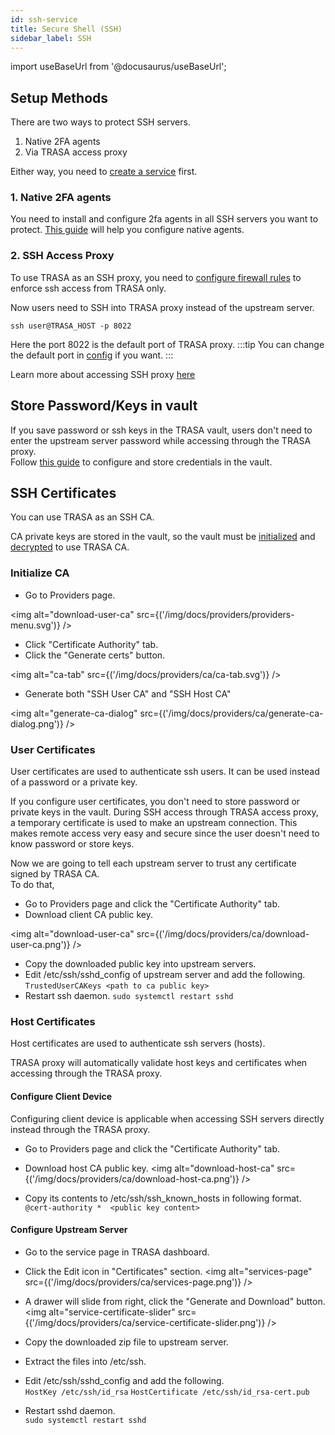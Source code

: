 ```yaml
---
id: ssh-service
title: Secure Shell (SSH)
sidebar_label: SSH
---
```


import useBaseUrl from '@docusaurus/useBaseUrl';


## Setup Methods

There are two ways to protect SSH servers.
1. Native 2FA agents 
2. Via TRASA access proxy


Either way, you need to [create a service](../index.md#creating-a-new-service) first.

### 1. Native 2FA agents
You need to install and configure 2fa agents in all SSH servers you want to protect.
[This guide](../../native-tfa/linux-two-factor-authentication.md) will help you configure native agents.


### 2. SSH Access Proxy
To use TRASA as an SSH proxy, you need to [configure firewall rules](../../install/initial-setup.md#3-firewall-configuration-recommended) to enforce ssh access from TRASA only.

Now users need to SSH into TRASA proxy instead of the upstream server.
```shell script
ssh user@TRASA_HOST -p 8022
``` 
Here the port 8022 is the default port of TRASA proxy.
:::tip 
You can change the default port in [config](../../system/config-reference.md#sshlistenaddr) if you want.
:::

Learn more about accessing SSH proxy [here](../../guides/user/access/ssh-connection-via-proxy.md)





## Store Password/Keys in vault
If you save password or ssh keys in the TRASA vault, users don't need to enter the upstream server password while accessing through the TRASA proxy.  
Follow [this guide](../../providers/secret-vault/index.md#storing-service-credentials) to configure and store credentials in the vault.

## SSH Certificates
 
You can use TRASA as an SSH CA.  

CA private keys are stored in the vault, so the vault must be [initialized](../../providers/secret-vault/index.md#initialize-vault-one-time-only) and [decrypted](../../providers/secret-vault/index.md#decrypt-the-vault) to use TRASA CA.




### Initialize CA

* Go to Providers page.

<img alt="download-user-ca" src={('/img/docs/providers/providers-menu.svg')} />  

* Click "Certificate Authority" tab.
* Click the "Generate certs" button.

<img alt="ca-tab" src={('/img/docs/providers/ca/ca-tab.svg')} />  

* Generate both "SSH User CA" and "SSH Host CA"

<img alt="generate-ca-dialog" src={('/img/docs/providers/ca/generate-ca-dialog.png')} />  


### User Certificates

User certificates are used to authenticate ssh users. It can be used instead of a password or a private key.  

If you configure user certificates, you don't need to store password or private keys in the vault.
During SSH access through TRASA access proxy, a temporary certificate is used to make an upstream connection. This makes remote access very easy and secure since the user doesn't need to know password or store keys.

Now we are going to tell each upstream server to trust any certificate signed by TRASA CA.  
To do that,


* Go to Providers page and click the "Certificate Authority" tab.
* Download client CA public key.

<img alt="download-user-ca" src={('/img/docs/providers/ca/download-user-ca.png')} />  


* Copy the downloaded public key into upstream servers.
* Edit /etc/ssh/sshd_config of upstream server and add the following.
`TrustedUserCAKeys <path to ca public key>`
* Restart ssh daemon.
`sudo systemctl restart sshd`




### Host Certificates

Host certificates are used to authenticate ssh servers (hosts).


TRASA proxy will automatically validate host keys and certificates when accessing through the TRASA proxy.

#### Configure Client Device
Configuring client device is applicable when accessing SSH servers directly instead through the TRASA proxy. 

* Go to Providers page and click the "Certificate Authority" tab.

* Download host CA public key.
<img alt="download-host-ca" src={('/img/docs/providers/ca/download-host-ca.png')} />  

* Copy its contents to /etc/ssh/ssh_known_hosts in following format.  
`@cert-authority *  <public key content>`

#### Configure Upstream Server
* Go to the service page in TRASA dashboard.
* Click the Edit icon in "Certificates" section.
<img alt="services-page" src={('/img/docs/providers/ca/services-page.png')} />  

* A drawer will slide from right, click the "Generate and Download" button.
<img alt="service-certificate-slider" src={('/img/docs/providers/ca/service-certificate-slider.png')} />  


* Copy the downloaded zip file to upstream server.
* Extract the files into /etc/ssh.  
* Edit /etc/ssh/sshd_config and add the following.  
`HostKey /etc/ssh/id_rsa`
`HostCertificate /etc/ssh/id_rsa-cert.pub`
* Restart sshd daemon.  
`sudo systemctl restart sshd`


